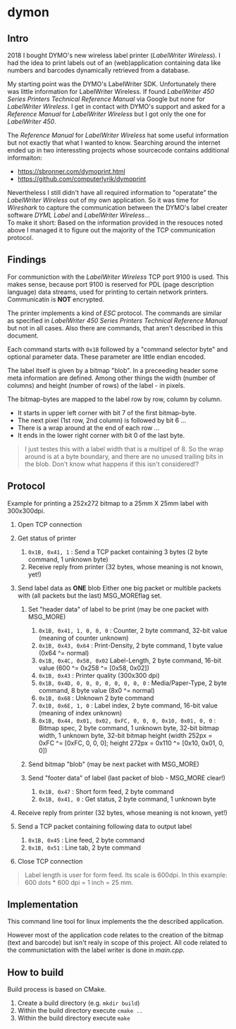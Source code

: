 # dymon

## Intro
2018 I bought DYMO's new wireless label printer (*LabelWriter Wireless*). I had the idea to print labels out of an (web)application
containing data like numbers and barcodes dynamically retrieved from a database.

My starting point was the DYMO's LabelWriter SDK. Unfortunately there was little information for LabelWriter Wireless. If found
*LabelWriter 450 Series Printers Technical Reference Manual* via Google but none for *LabelWriter Wireless*. I get in contact with
DYMO's support and asked for a *Reference Manual* for *LabelWriter Wireless* but I got only the one for *LabelWriter 450*.

The *Reference Manual* for *LabelWriter Wireless* hat some useful information but not exactly that what I wanted to know. Searching
around the internet ended up in two interessting projects whose sourcecode contains additional informaiton:
- https://sbronner.com/dymoprint.html
- https://github.com/computerlyrik/dymoprint

Nevertheless I still didn't have all required information to "operatate" the *LabelWriter Wireless* out of my own application.
So it was time for *Wireshark* to capture the communication between the DYMO's label creater software *DYML Label* and *LabelWriter Wireless*...  
To make it short: Based on the information provided in the resouces noted above I managed it to figure out the majority of the TCP communication protocol.


## Findings
For communiction with the *LabelWriter Wireless* TCP port 9100 is used. This makes sense, because port 9100 is reserved for PDL (page description language) 
data streams, used for printing to certain network printers. Communicatin is **NOT** encrypted. 

The printer implements a kind of *ESC* protocol. The commands are similar as specified in *LabelWriter 450 Series Printers Technical Reference Manual* but not in all cases. Also there are commands, that
aren't described in this document. 

Each command starts with `0x1B` followed by a "command selector byte" and optional parameter data. These parameter are little endian encoded.

The label itself is given by a bitmap "blob". In a preceeding header some meta information are defined. Among other things the width (number of columns) and height (number of rows) of the label - in pixels.

The bitmap-bytes are mapped to the label row by row, column by column.
* It starts in upper left corner with bit 7 of the first bitmap-byte. 
* The next pixel (1st row, 2nd column) is followed by bit 6 ...
* There is a wrap around at the end of each row ...  
* It ends in the lower right corner with bit 0 of the last byte.

> I just testes this with a label width that is a multipel of 8. So the wrap around is at a byte boundary, and there are no unused trailing bits in the blob. Don't know what happens if this isn't considered!?


## Protocol
Example for printing a 252x272 bitmap to a 25mm X 25mm label with 300x300dpi.

1. Open TCP connection

2. Get status of printer
   1. `0x1B, 0x41, 1` : Send a TCP packet containing 3 bytes (2 byte command, 1 unknown byte)
   2. Receive reply from printer (32 bytes, whose meaning is not known, yet!)

3. Send label data as **ONE** blob 
   Either one big packet or multible packets with (all packets but the last) MSG_MOREflag set. 

   1. Set "header data" of label to be print (may be one packet with MSG_MORE)
      1. `0x1B, 0x41, 1, 0, 0, 0` : Counter, 2 byte command, 32-bit value (meaning of counter unknown)
      2. `0x1B, 0x43, 0x64` : Print-Density, 2 byte command, 1 byte value (0x64 ^= normal)
      3. `0x1B, 0x4C, 0x58, 0x02` Label-Length, 2 byte command, 16-bit value (600 ^= 0x258 ^= [0x58, 0x02])
      4. `0x1B, 0x43` : Printer quality (300x300 dpi)
      5. `0x1B, 0x4D, 0, 0, 0, 0, 0, 0, 0, 0` : Media/Paper-Type, 2 byte command, 8 byte value (8x0 ^= normal)
      6. `0x1B, 0x68` : Unknown 2 byte command
      7. `0x1B, 0x6E, 1, 0` : Label index, 2 byte command, 16-bit value (meaning of index unknown)
      8. `0x1B, 0x44, 0x01, 0x02, 0xFC, 0, 0, 0, 0x10, 0x01, 0, 0` : Bitmap spec, 2 byte command, 1 unknown byte, 32-bit bitmap width, 1 unknown byte, 32-bit bitmap height (width 252px = 0xFC ^= [0xFC, 0, 0, 0]; height 272px = 0x110 ^= [0x10, 0x01, 0, 0])

   2. Send bitmap "blob" (may be next packet with MSG_MORE)

   3. Send "footer data" of label (last packet of blob - MSG_MORE clear!)
      1. `0x1B, 0x47` : Short form feed, 2 byte command
      2. `0x1B, 0x41, 0` : Get status, 2 byte command, 1 unknown byte

4. Receive reply from printer (32 bytes, whose meaning is not known, yet!)

5. Send a TCP packet containing following data to output label
   1. `0x1B, 0x45` : Line feed, 2 byte command
   2. `0x1B, 0x51` : Line tab, 2 byte command

6. Close TCP connection


> Label length is user for form feed. Its scale is 600dpi. In this example: 600 dots * 600 dpi = 1 inch = 25 mm.


## Implementation
This command line tool for linux implements the the described application.

However most of the application code relates to the creation of the bitmap (text and barcode) but isn't realy in scope of this project. All code related to the communictation with the label writer is done in *main.cpp*.

## How to build
Build process is based on CMake.
 
1. Create a build directory (e.g. `mkdir build`)
2. Within the build directory execute `cmake ..`
3. Within the build directory execute `make`






